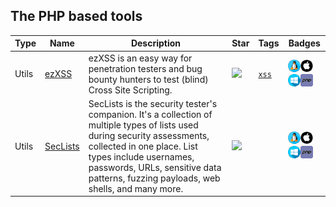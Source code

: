 
## The PHP based tools

| Type | Name | Description | Star | Tags | Badges |
| --- | --- | --- | --- | --- | --- |
|Utils|[ezXSS](https://github.com/ssl/ezXSS)|ezXSS is an easy way for penetration testers and bug bounty hunters to test (blind) Cross Site Scripting. |![](https://img.shields.io/github/stars/ssl/ezXSS?label=%20)|[`xss`](/tags/xss.md)|![linux](./images/linux.png)![macos](./images/apple.png)![windows](./images/windows.png)[![PHP](./images/php.png)](/langs/PHP.md)|
|Utils|[SecLists](https://github.com/danielmiessler/SecLists)|SecLists is the security tester's companion. It's a collection of multiple types of lists used during security assessments, collected in one place. List types include usernames, passwords, URLs, sensitive data patterns, fuzzing payloads, web shells, and many more. |![](https://img.shields.io/github/stars/danielmiessler/SecLists?label=%20)||![linux](./images/linux.png)![macos](./images/apple.png)![windows](./images/windows.png)[![PHP](./images/php.png)](/langs/PHP.md)|

